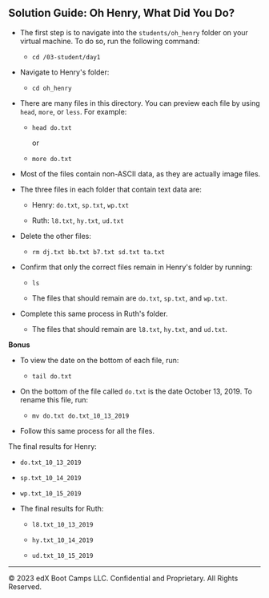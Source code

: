 ## Solution Guide: Oh Henry, What Did You Do?  
 
 - The first step is to navigate into the `students/oh_henry` folder on your virtual machine. To do so, run the following command: 

   - `cd /03-student/day1`

- Navigate to Henry's folder:

   - `cd oh_henry`
         
- There are many files in this directory. You can preview each file by using `head`, `more`, or `less`. For example:

  - `head do.txt`

    or
 
  - `more do.txt`

- Most of the files contain non-ASCII data, as they are actually image files.

- The three files in each folder that contain text data are:   


  - Henry:   `do.txt`, `sp.txt`, `wp.txt`  

  - Ruth:    `l8.txt`, `hy.txt`, `ud.txt`

- Delete the other files: 

  - `rm dj.txt bb.txt b7.txt sd.txt ta.txt`  

- Confirm that only the correct files remain in Henry's folder by running:
 
  - `ls`
  
  - The files that should remain are `do.txt`, `sp.txt`, and `wp.txt`.

- Complete this same process in Ruth's folder.  

  - The files that should remain are `l8.txt`, `hy.txt`, and `ud.txt`.
    
**Bonus**

- To view the date on the bottom of each file, run:

  - `tail do.txt`
     
- On the bottom of the file called `do.txt` is the date October 13, 2019. To rename this file, run:

  - `mv do.txt do.txt_10_13_2019`
     
- Follow this same process for all the files. 

The final results for Henry:

   - `do.txt_10_13_2019`

   - `sp.txt_10_14_2019`

   - `wp.txt_10_15_2019`
   
- The final results for Ruth:

   - `l8.txt_10_13_2019`

   - `hy.txt_10_14_2019`

   - `ud.txt_10_15_2019`

---

&copy; 2023 edX Boot Camps LLC. Confidential and Proprietary. All Rights Reserved.
